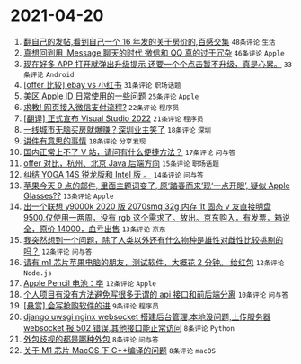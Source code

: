 # 2021-04-20

1. [翻自己的发帖,看到自己一个 16 年发的关于房价的,百感交集](https://www.v2ex.com/t/771798) `48条评论` `生活`
1. [真想回到用 iMessage 聊天的时代 微信和 QQ 真的过于冗杂](https://www.v2ex.com/t/771830) `46条评论` `Apple`
1. [现在好多 APP 打开就弹出升级提示 还要一个个点击暂不升级，真是心累。](https://www.v2ex.com/t/771820) `33条评论` `Android`
1. [[offer 比较] ebay vs 小红书](https://www.v2ex.com/t/771819) `31条评论` `职场话题`
1. [美区 Apple ID 日常使用的一些问题](https://www.v2ex.com/t/771832) `25条评论` `Apple`
1. [求教! 网页接入微信支付流程?](https://www.v2ex.com/t/771800) `22条评论` `程序员`
1. [[翻译] 正式宣布 Visual Studio 2022](https://www.v2ex.com/t/771833) `21条评论` `程序员`
1. [一线城市无脑买房就爆赚？深圳业主笑了](https://www.v2ex.com/t/771847) `18条评论` `深圳`
1. [讲件有意思的事情](https://www.v2ex.com/t/771801) `18条评论` `分享发现`
1. [国内正常上不了 V 站，请问有什么便捷方法？](https://www.v2ex.com/t/771811) `17条评论` `问与答`
1. [offer 对比，杭州、北京 Java 后端方向](https://www.v2ex.com/t/771805) `15条评论` `职场话题`
1. [纠结 YOGA 14S 锐龙版和 Intel 版 。](https://www.v2ex.com/t/771810) `14条评论` `问与答`
1. [苹果今天 9 点的邮件, 里面主题词变了, 原‘踏春而来’现‘一点开眼’, 疑似 Apple Glasses??](https://www.v2ex.com/t/771817) `13条评论` `Apple`
1. [出一个联想 y9000k 2020 版 2070smq 32g 内存 1t 固态 v 友直接明盘 9500.仅使用一两周，没有 rgb 这个需求了。故出。京东购入，有发票，箱说全，原价 14000，血亏出售](https://www.v2ex.com/t/771804) `13条评论` `京东`
1. [我突然想到一个问题，除了人类以外还有什么物种是雄性对雌性比较挑剔的吗？](https://www.v2ex.com/t/771829) `12条评论` `问与答`
1. [请有 m1 芯片苹果电脑的朋友，测试软件，大概花 2 分钟。 给红包](https://www.v2ex.com/t/771828) `12条评论` `Node.js`
1. [Apple Pencil 电池：卒](https://www.v2ex.com/t/771795) `12条评论` `Apple`
1. [个人项目有没有方法避免写很多无谓的 api 接口和前后端分离](https://www.v2ex.com/t/771838) `10条评论` `问与答`
1. [[悬赏] 会写抢购软件的进](https://www.v2ex.com/t/771809) `9条评论` `程序员`
1. [django uwsgi nginx websocket 搭建后台管理,本地没问题,上传服务器 websocket 报 502 错误,其他接口能正常访问](https://www.v2ex.com/t/771852) `8条评论` `Python`
1. [外包歧视的都是哪种外包](https://www.v2ex.com/t/771827) `8条评论` `问与答`
1. [关于 M1 芯片 MacOS 下 C++编译的问题](https://www.v2ex.com/t/771793) `8条评论` `macOS`

